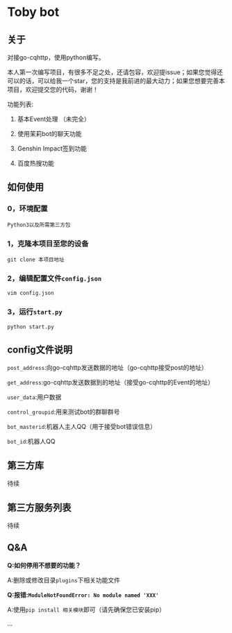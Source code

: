 # Toby bot

## 关于

对接go-cqhttp，使用python编写。

本人第一次编写项目，有很多不足之处，还请包容，欢迎提issue；如果您觉得还可以的话，可以给我一个star，您的支持是我前进的最大动力；如果您想要完善本项目，欢迎提交您的代码，谢谢！

功能列表:

1. 基本Event处理 （未完全）

2. 使用茉莉bot的聊天功能

3. Genshin Impact签到功能

4. 百度热搜功能

## 如何使用

### 0，环境配置

`Python3以及所需第三方包`

### 1，克隆本项目至您的设备

`git clone 本项目地址`

### 2，编辑配置文件`config.json`

`vim config.json`

### 3，运行`start.py`

`python start.py`

## config文件说明

`post_address`:向go-cqhttp发送数据的地址（go-cqhttp接受post的地址）

`get_address`:go-cqhttp发送数据到的地址（接受go-cqhttp的Event的地址）

`user_data`:用户数据

`control_groupid`:用来测试bot的群聊群号

`bot_masterid`:机器人主人QQ（用于接受bot错误信息）

`bot_id`:机器人QQ

## 第三方库

待续

## 第三方服务列表

待续

## Q&A

**Q:如何停用不想要的功能？**

A:删除或修改目录`plugins`下相关功能文件

**Q:报错:`ModuleNotFoundError: No module named 'XXX'`**

A:使用`pip install 相关模块`即可（请先确保您已安装pip）

...

